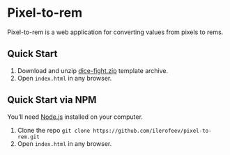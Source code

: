 # Pixel-to-rem
Pixel-to-rem is a web application for converting values from pixels to rems.

## Quick Start

1. Download and unzip [dice-fight.zip](https://github.com/ilerofeev/pixel-to-rem/archive/master.zip) template archive.
2. Open `index.html` in any browser.

## Quick Start via NPM

You’ll need [Node.js](https://nodejs.org/) installed on your computer.

1. Clone the repo `git clone https://github.com/ilerofeev/pixel-to-rem.git`
2. Open `index.html` in any browser.
